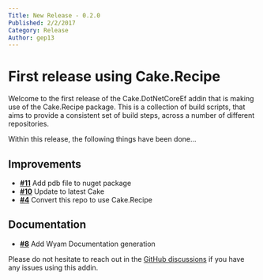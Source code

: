 ```yaml
---
Title: New Release - 0.2.0
Published: 2/2/2017
Category: Release
Author: gep13
---
```


# First release using Cake.Recipe

Welcome to the first release of the Cake.DotNetCoreEf addin that is making use of the Cake.Recipe package.  This is a collection of build scripts, that aims to provide a consistent set of build steps, across a number of different repositories.

Within this release, the following things have been done...

## Improvements

- [__#11__](https://github.com/cake-contrib/Cake.DotNetCoreEf/issues/11) Add pdb file to nuget package
- [__#10__](https://github.com/cake-contrib/Cake.DotNetCoreEf/issues/10) Update to latest Cake
- [__#4__](https://github.com/cake-contrib/Cake.DotNetCoreEf/issues/4) Convert this repo to use Cake.Recipe

## Documentation

- [__#8__](https://github.com/cake-contrib/Cake.DotNetCoreEf/issues/8) Add Wyam Documentation generation

Please do not hesitate to reach out in the [GitHub discussions](https://github.com/cake-build/cake/discussions) if you have any issues using this addin.